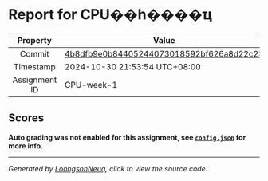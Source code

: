 # Report for CPU��һ����ҵ

| Property | Value |
|:--------:|-------|
| Commit | [4b8dfb9e0b84405244073018592bf626a8d22c23](https://github.com/Loongson-neuq/cpu-verilog-suchen-zhang/tree/4b8dfb9e0b84405244073018592bf626a8d22c23) |
| Timestamp | 2024-10-30 21:53:54 UTC+08:00 |
| Assignment ID | CPU-week-1 |
## Scores
**Auto grading was not enabled for this assignment, see [`config.json`](https://github.com/Loongson-neuq/cpu-verilog-suchen-zhang/blob/4b8dfb9e0b84405244073018592bf626a8d22c23/.assignment/config.json) for more info.**

-----------
*Generated by [LoongsonNeuq](https://github.com/Loongson-Neuq/LoongsonNeuq), click to view the source code.*
